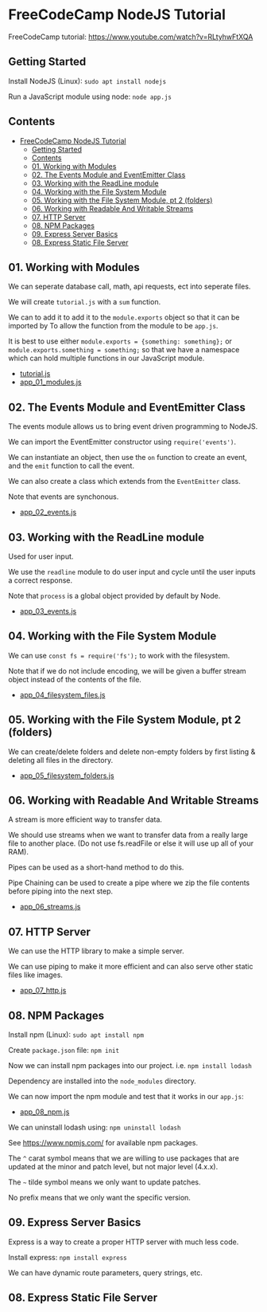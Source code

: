 # FreeCodeCamp NodeJS Tutorial

FreeCodeCamp tutorial: https://www.youtube.com/watch?v=RLtyhwFtXQA

## Getting Started

Install NodeJS (Linux): `sudo apt install nodejs`

Run a JavaScript module using node: `node app.js`

## Contents

- [FreeCodeCamp NodeJS Tutorial](#freecodecamp-nodejs-tutorial)
  - [Getting Started](#getting-started)
  - [Contents](#contents)
  - [01. Working with Modules](#01-working-with-modules)
  - [02. The Events Module and EventEmitter Class](#02-the-events-module-and-eventemitter-class)
  - [03. Working with the ReadLine module](#03-working-with-the-readline-module)
  - [04. Working with the File System Module](#04-working-with-the-file-system-module)
  - [05. Working with the File System Module, pt 2 (folders)](#05-working-with-the-file-system-module-pt-2-folders)
  - [06. Working with Readable And Writable Streams](#06-working-with-readable-and-writable-streams)
  - [07. HTTP Server](#07-http-server)
  - [08. NPM Packages](#08-npm-packages)
  - [09. Express Server Basics](#09-express-server-basics)
  - [08. Express Static File Server](#08-express-static-file-server)

## 01. Working with Modules

We can seperate database call, math, api requests, ect into seperate files.

We will create `tutorial.js` with a `sum` function.

We can to add it to add it to the `module.exports` object so that it can be imported by To allow the function from the module to be `app.js`.

It is best to use either `module.exports = {something: something};` or `module.exports.something = something;` so that we have a namespace which can hold multiple functions in our JavaScript module.

* [tutorial.js](tutorial.js)
* [app_01_modules.js](app_01_modules.js)


## 02. The Events Module and EventEmitter Class

The events module allows us to bring event driven programming to NodeJS.

We can import the EventEmitter constructor using `require('events')`.

We can instantiate an object, then use the `on` function to create an event, and the `emit` function to call the event.

We can also create a class which extends from the `EventEmitter` class.

Note that events are synchonous.

* [app_02_events.js](app_02_events.js)

## 03. Working with the ReadLine module

Used for user input.

We use the `readline` module to do user input and cycle until the user inputs a correct response.

Note that `process` is a global object provided by default by Node.

* [app_03_events.js](app_03_events.js)

## 04. Working with the File System Module

We can use `const fs = require('fs');` to work with the filesystem.

Note that if we do not include encoding, we will be given a buffer stream object instead of the contents of the file.

* [app_04_filesystem_files.js](app_04_filesystem_files.js)

## 05. Working with the File System Module, pt 2 (folders)

We can create/delete folders and delete non-empty folders by first listing & deleting all files in the directory.

* [app_05_filesystem_folders.js](app_05_filesystem_folders.js)

## 06. Working with Readable And Writable Streams

A stream is more efficient way to transfer data.

We should use streams when we want to transfer data from a really large file to another place. (Do not use fs.readFile or else it will use up all of your RAM).

Pipes can be used as a short-hand method to do this.

Pipe Chaining can be used to create a pipe where we zip the file contents before piping into the next step.

* [app_06_streams.js](app_06_streams.js)

## 07. HTTP Server

We can use the HTTP library to make a simple server.

We can use piping to make it more efficient and can also serve other static files like images.

* [app_07_http.js](app_07_http.js)

## 08. NPM Packages

Install npm (Linux): `sudo apt install npm`

Create `package.json` file: `npm init`

Now we can install npm packages into our project. i.e. `npm install lodash`

Dependency are installed into the `node_modules` directory.

We can now import the npm module and test that it works in our `app.js`:

* [app_08_npm.js](app_08_npm.js)

We can uninstall lodash using: `npm uninstall lodash`

See https://www.npmjs.com/ for available npm packages.

The `^` carat symbol means that we are willing to use packages that are updated at the minor and patch level, but not major level (4.x.x).

The `~` tilde symbol means we only want to update patches.

No prefix means that we only want the specific version.

## 09. Express Server Basics

Express is a way to create a proper HTTP server with much less code.

Install express: `npm install express`

We can have dynamic route parameters, query strings, etc.

## 08. Express Static File Server